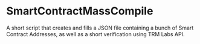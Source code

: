 # SmartContractMassCompile
A short script that creates and fills a JSON file containing a bunch of Smart Contract Addresses, as well as a short verification using TRM Labs API.
